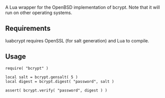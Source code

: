 A Lua wrapper for the OpenBSD implementation of bcrypt. Note that it
will run on other operating systems.


Requirements
------------

luabcrypt requires OpenSSL (for salt generation) and Lua to compile.


Usage
-----

	require( "bcrypt" )

	local salt = bcrypt.gensalt( 5 )
	local digest = bcrypt.digest( "password", salt )

	assert( bcrypt.verify( "password", digest ) )

